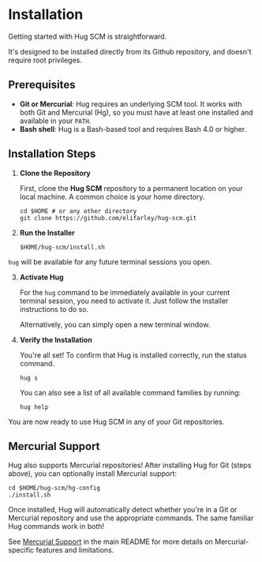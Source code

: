 # Installation

Getting started with Hug SCM is straightforward.

It's designed to be installed directly from its Github repository, and doesn't require root privileges.

## Prerequisites

- **Git or Mercurial**: Hug requires an underlying SCM tool. It works with both Git and Mercurial (Hg), so you must have at least one installed and available in your `PATH`.
- **Bash shell**: Hug is a Bash-based tool and requires Bash 4.0 or higher. 

## Installation Steps

1.  **Clone the Repository**

    First, clone the **Hug SCM** repository to a permanent location on your local machine. A common choice is your home directory.

    ```shell
    cd $HOME # or any other directory
    git clone https://github.com/elifarley/hug-scm.git
    ```

2.  **Run the Installer**

    ```shell
    $HOME/hug-scm/install.sh
    ```

`hug` will be available for any future terminal sessions you open.

3.  **Activate Hug**

    For the `hug` command to be immediately available in your current terminal session, you need to activate it.
    Just follow the installer instructions to do so.

    Alternatively, you can simply open a new terminal window.

4.  **Verify the Installation**

    You're all set! To confirm that Hug is installed correctly, run the status command.

    ```shell
    hug s
    ```

    You can also see a list of all available command families by running:

    ```shell
    hug help
    ```

You are now ready to use Hug SCM in any of your Git repositories.

## Mercurial Support

Hug also supports Mercurial repositories! After installing Hug for Git (steps above), you can optionally install Mercurial support:

```shell
cd $HOME/hug-scm/hg-config
./install.sh
```

Once installed, Hug will automatically detect whether you're in a Git or Mercurial repository and use the appropriate commands. The same familiar Hug commands work in both!

See [Mercurial Support](../README.md#mercurial-support) in the main README for more details on Mercurial-specific features and limitations.
